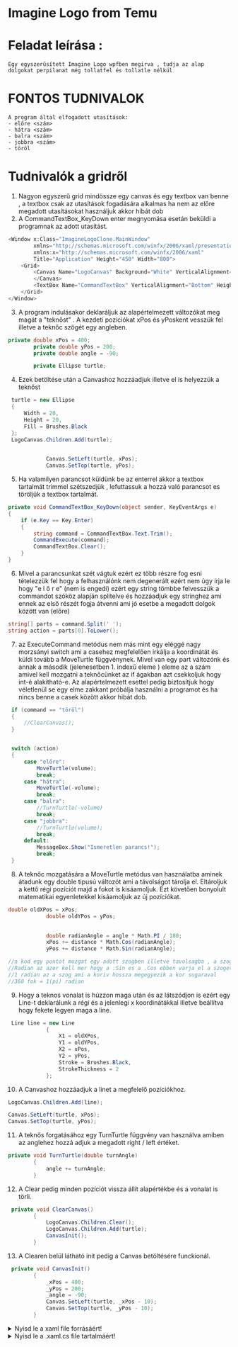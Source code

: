 # Imagine Logo from Temu

# Feladat leírása :

    Egy egyszerűsített Imagine Logo wpfben megirva , tudja az alap dolgokat perpilanat még tollatfel és tollatle nélkül


# FONTOS TUDNIVALOK

    A program által elfogadott utasítások:
    - előre <szám>
    - hátra <szám>
    - balra <szám>
    - jobbra <szám>
    - töröl

# Tudnivalók a gridről

1. Nagyon egyszerű grid mindössze egy canvas és egy textbox van benne , a textbox csak az utasítások fogadására alkalmas ha nem az előre megadott utasításokat használjuk akkor hibát dob
2. A CommandTextBox_KeyDown enter megnyomása esetán beküldi a programnak az adott utasítást.

```c#
<Window x:Class="ImagineLogoClone.MainWindow"
        xmlns="http://schemas.microsoft.com/winfx/2006/xaml/presentation"
        xmlns:x="http://schemas.microsoft.com/winfx/2006/xaml"
        Title="Application" Height="450" Width="800">
    <Grid>
        <Canvas Name="LogoCanvas" Background="White" VerticalAlignment="Stretch" HorizontalAlignment="Stretch">
        </Canvas>
        <TextBox Name="CommandTextBox" VerticalAlignment="Bottom" Height="30" Margin="10,0,10,10" KeyDown="CommandTextBox_KeyDown" />
    </Grid>
</Window>
```

3. A program indulásakor deklaráljuk az alapértelmezett változókat meg magát a "teknőst" . A kezdeti pozíciókat xPos és yPoskent vesszük fel illetve a teknőc szögét egy angleben.

```c#
private double xPos = 400;  
        private double yPos = 200;  
        private double angle = -90;   

        private Ellipse turtle;
```

4. Ezek betöltése után a Canvashoz hozzáadjuk illetve el is helyezzük a teknőst

```c#
 turtle = new Ellipse
 {
     Width = 20,
     Height = 20,
     Fill = Brushes.Black
 };
 LogoCanvas.Children.Add(turtle);

            
            Canvas.SetLeft(turtle, xPos);
            Canvas.SetTop(turtle, yPos);
```

5. Ha valamilyen parancsot küldünk be az enterrel akkor a textbox tartalmát trimmel szétszedjük , lefuttassuk a hozzá való parancsot es töröljük a textbox tartalmát.

```c#
private void CommandTextBox_KeyDown(object sender, KeyEventArgs e)
{
    if (e.Key == Key.Enter)
    {
        string command = CommandTextBox.Text.Trim();
        CommandExecute(command);
        CommandTextBox.Clear();
    }
}
```

6. Mivel a parancsunkat szét vágtuk ezért ez több részre fog esni tételezzük fel hogy a felhasználónk nem degenerált ezért nem úgy írja le hogy "e l ő r e" (nem is engedi) ezért egy string tömbbe felvesszük a commandot szóköz alapján splitelve és hozzáadjuk egy stringhez ami ennek az első részét fogja átvenni ami jó esetbe a megadott dolgok között van (előre)

```c#
string[] parts = command.Split(' ');
string action = parts[0].ToLower();
```

7. az ExecuteCommand metódus nem más mint egy eléggé nagy morzsányi switch ami a casehez megfelelően irkálja a koordinátát és küldi tovább a MoveTurtle függvénynek. Mivel van egy part változónk és annak a második (jelenesetben 1. indexű eleme ) eleme az a szám amivel kell mozgatni a teknőcünket az if ágakban azt csekkoljuk hogy int-é alakítható-e. Az alapértelmezett esettel pedig biztosítjuk hogy véletlenül se egy elme zakkant próbálja használni a programot és ha nincs benne a casek között akkor hibát dob.

```c#
 if (command == "töröl")
 {
     //ClearCanvas();
 }


 switch (action)
 {
     case "előre":
         MoveTurtle(volume);
         break;
     case "hátra":
         MoveTurtle(-volume);
         break;
     case "balra":
         //TurnTurtle(-volume)
         break;
     case "jobbra":
         //TurnTurtle(volume);
         break;
     default:
         MessageBox.Show("Ismeretlen parancs!");
         break;
 }
```

8. A teknőc mozgatására a MoveTurtle metódus van használatba aminek átadunk egy double tipusú változót ami a távolságot tárolja el. Eltároljuk a kettő régi pozíciót majd a fokot is kisáamoljuk.
Ezt követően bonyolult matematikai egyenletekkel kisáamoljuk az új pozíciókat.

```c#
double oldXPos = xPos;
            double oldYPos = yPos;

            
            double radianAngle = angle * Math.PI / 180;
            xPos += distance * Math.Cos(radianAngle);
            yPos += distance * Math.Sin(radianAngle);

//a kod egy pontot mozgat egy adott szogben illetve tavolsagba , a szoget fokbol radianba alakitja majd a cos és sinnel kiszamolja mennyit kell menni X,Y iranyba.
//Radian az azer kell mer hogy a .Sin es a .Cos ebben varja el a szoget nem fokba
//1 radian az a szog ami a koriv hossza megegyezik a kor sugaraval
//360 fok = 1(pi) radian
```

9. Hogy a teknos vonalat is húzzon maga után és az látszódjon is ezért egy Line-t deklarálunk a régi és a jelenlegi x koordinátákkal illetve beállítva hogy fekete legyen maga a line.

```c#
 Line line = new Line
            {
                X1 = oldXPos,
                Y1 = oldYPos,
                X2 = xPos,
                Y2 = yPos,
                Stroke = Brushes.Black,
                StrokeThickness = 2
            };
```

10. A Canvashoz hozzáadjuk a linet a megfelelő pozíciókhoz.

```c#
LogoCanvas.Children.Add(line);

Canvas.SetLeft(turtle, xPos);
Canvas.SetTop(turtle, yPos);
```

11. A teknős forgatásához egy TurnTurtle függvény van használva amiben az anglehez hozzá adjuk a megadott right / left értéket.

```c#
private void TurnTurtle(double turnAngle)
        {
            angle += turnAngle;
        }
```

12. A Clear pedig minden pozíciót vissza állít alapértékbe és a vonalat is törli.

```c#
 private void ClearCanvas()
        {
            LogoCanvas.Children.Clear();
            LogoCanvas.Children.Add(turtle);
            CanvasInit();
        }
```

13. A Clearen belül látható init pedig a Canvas betöltésére funckionál.

```c#
 private void CanvasInit()
        {
            _xPos = 400;
            _yPos = 200;
            _angle = -90;
            Canvas.SetLeft(turtle, _xPos - 10);
            Canvas.SetTop(turtle, _yPos - 10);
        }
```

<details>
<summary>Nyisd le a xaml file forrásáért!</summary>
### MainWindow.xaml tartalma

```c#
<Window x:Class="Wpf_1_Imagine.MainWindow"
        xmlns="http://schemas.microsoft.com/winfx/2006/xaml/presentation"
        xmlns:x="http://schemas.microsoft.com/winfx/2006/xaml"
        xmlns:d="http://schemas.microsoft.com/expression/blend/2008"
        xmlns:mc="http://schemas.openxmlformats.org/markup-compatibility/2006"
        xmlns:local="clr-namespace:Wpf_1_Imagine"
        mc:Ignorable="d"
        Title="MainWindow" Height="450" Width="800">
    <Grid>
        <Canvas x:Name="LogoCanvas" Background="White" VerticalAlignment="Stretch" HorizontalAlignment="Stretch">
        </Canvas>
        <TextBox x:Name="CommandTextBox" VerticalAlignment="Bottom" Height="30" Margin="10,0,10,10" KeyDown="CommandTextBox_KeyDown" />
    </Grid>
</Window>
```
</details>

<details>
<summary>Nyisd le a .xaml.cs file tartalmáért!</summary>
### MainWindow.xaml.cs tartalma

```c#
using System.Text;
using System.Windows;
using System.Windows.Controls;
using System.Windows.Data;
using System.Windows.Documents;
using System.Windows.Input;
using System.Windows.Media;
using System.Windows.Media.Imaging;
using System.Windows.Navigation;
using System.Windows.Shapes;

namespace Wpf_1_Imagine
{
    /// <summary>
    /// Interaction logic for MainWindow.xaml
    /// </summary>
    public partial class MainWindow : Window
    {
        private double _xPos = 0;
        private double _yPos = 0;
        private double _angle = 0;

        private Ellipse turtle;

        public MainWindow()
        {
            InitializeComponent();
            MessageBox.Show("A program az alabbi parancsokat fogadja el : \nelőre <lepesek száma>\nhátra <lepesek száma>\njobbra <fok>\nbalra <fok>\n töröl ");

            turtle = new Ellipse
            {
                Width = 20,
                Height = 20,
                Fill = Brushes.Black
            };
            LogoCanvas.Children.Add(turtle);

            CanvasInit();
        }

        private void CommandTextBox_KeyDown(object sender, KeyEventArgs e)
        {
            if (e.Key == Key.Enter) 
            {
                string command = CommandTextBox.Text.Trim();
                CommandExecute(command);
                CommandTextBox.Clear();
            }
        }

        private void CommandExecute(string command)
        {
            if (command == "töröl")
            {
                ClearCanvas();
            }

            string[] parts = command.Split(' ');
            if (parts.Length != 2)
            {
                return;
            }
            string action = parts[0].ToLower();
            if (!(double.TryParse(parts[1], out double volume)))
            {
                return;
            }

            switch (action)
            {
                case "előre":
                    MoveTurtle(volume);
                    break;
                case "hátra":
                    MoveTurtle(-volume);
                    break;
                case "balra":
                    TurnTurtle(-volume);
                    break;
                case "jobbra":
                    TurnTurtle(volume);
                    break;
                default:
                    MessageBox.Show("Ismeretlen parancs!");
                    break;
            }
        }

        private void MoveTurtle(double distance)
        {
            double oldXPos = _xPos;
            double oldYPos = _yPos;

            double radianAngle = _angle * Math.PI / 180;
            _xPos += distance * Math.Cos(radianAngle);
            _yPos += distance * Math.Sin(radianAngle);

            Line line = new Line
            { 
                X1 = oldXPos,
                Y1 = oldYPos,
                X2 = _xPos,
                Y2 = _yPos,
                Stroke = Brushes.Black,
                StrokeThickness = 2
            };
            
            LogoCanvas.Children.Add(line);

            Canvas.SetLeft(turtle, _xPos-10);
            Canvas.SetTop(turtle, _yPos-10);

        }

        private void TurnTurtle(double volume)
        {
            _angle += volume;
        }

        private void ClearCanvas()
        {
            LogoCanvas.Children.Clear();
            LogoCanvas.Children.Add(turtle);
            CanvasInit();
        }

        private void CanvasInit()
        {
            _xPos = 400;
            _yPos = 200;
            _angle = -90;
            Canvas.SetLeft(turtle, _xPos - 10);
            Canvas.SetTop(turtle, _yPos - 10);
        }
    }
}
```    
</details>
